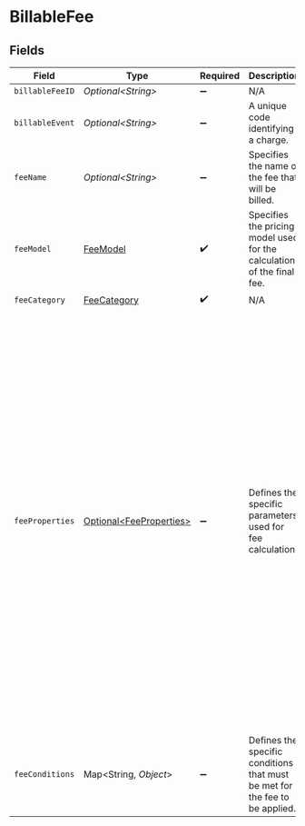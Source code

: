 # BillableFee


## Fields

| Field                                                                                                                                                                                                                                                                                                                                                                                                                    | Type                                                                                                                                                                                                                                                                                                                                                                                                                     | Required                                                                                                                                                                                                                                                                                                                                                                                                                 | Description                                                                                                                                                                                                                                                                                                                                                                                                              | Example                                                                                                                                                                                                                                                                                                                                                                                                                  |
| ------------------------------------------------------------------------------------------------------------------------------------------------------------------------------------------------------------------------------------------------------------------------------------------------------------------------------------------------------------------------------------------------------------------------ | ------------------------------------------------------------------------------------------------------------------------------------------------------------------------------------------------------------------------------------------------------------------------------------------------------------------------------------------------------------------------------------------------------------------------ | ------------------------------------------------------------------------------------------------------------------------------------------------------------------------------------------------------------------------------------------------------------------------------------------------------------------------------------------------------------------------------------------------------------------------ | ------------------------------------------------------------------------------------------------------------------------------------------------------------------------------------------------------------------------------------------------------------------------------------------------------------------------------------------------------------------------------------------------------------------------ | ------------------------------------------------------------------------------------------------------------------------------------------------------------------------------------------------------------------------------------------------------------------------------------------------------------------------------------------------------------------------------------------------------------------------ |
| `billableFeeID`                                                                                                                                                                                                                                                                                                                                                                                                          | *Optional\<String>*                                                                                                                                                                                                                                                                                                                                                                                                      | :heavy_minus_sign:                                                                                                                                                                                                                                                                                                                                                                                                       | N/A                                                                                                                                                                                                                                                                                                                                                                                                                      |                                                                                                                                                                                                                                                                                                                                                                                                                          |
| `billableEvent`                                                                                                                                                                                                                                                                                                                                                                                                          | *Optional\<String>*                                                                                                                                                                                                                                                                                                                                                                                                      | :heavy_minus_sign:                                                                                                                                                                                                                                                                                                                                                                                                       | A unique code identifying a charge.                                                                                                                                                                                                                                                                                                                                                                                      |                                                                                                                                                                                                                                                                                                                                                                                                                          |
| `feeName`                                                                                                                                                                                                                                                                                                                                                                                                                | *Optional\<String>*                                                                                                                                                                                                                                                                                                                                                                                                      | :heavy_minus_sign:                                                                                                                                                                                                                                                                                                                                                                                                       | Specifies the name of the fee that will be billed.                                                                                                                                                                                                                                                                                                                                                                       |                                                                                                                                                                                                                                                                                                                                                                                                                          |
| `feeModel`                                                                                                                                                                                                                                                                                                                                                                                                               | [FeeModel](../../models/components/FeeModel.md)                                                                                                                                                                                                                                                                                                                                                                          | :heavy_check_mark:                                                                                                                                                                                                                                                                                                                                                                                                       | Specifies the pricing model used for the calculation of the final fee.                                                                                                                                                                                                                                                                                                                                                   |                                                                                                                                                                                                                                                                                                                                                                                                                          |
| `feeCategory`                                                                                                                                                                                                                                                                                                                                                                                                            | [FeeCategory](../../models/components/FeeCategory.md)                                                                                                                                                                                                                                                                                                                                                                    | :heavy_check_mark:                                                                                                                                                                                                                                                                                                                                                                                                       | N/A                                                                                                                                                                                                                                                                                                                                                                                                                      |                                                                                                                                                                                                                                                                                                                                                                                                                          |
| `feeProperties`                                                                                                                                                                                                                                                                                                                                                                                                          | [Optional\<FeeProperties>](../../models/components/FeeProperties.md)                                                                                                                                                                                                                                                                                                                                                     | :heavy_minus_sign:                                                                                                                                                                                                                                                                                                                                                                                                       | Defines the specific parameters used for fee calculation.                                                                                                                                                                                                                                                                                                                                                                | {<br/>"fixedAmount": {<br/>"currency": "USD",<br/>"valueDecimal": "0.0195"<br/>},<br/>"variableRate": "0.15",<br/>"minPerTransaction": {<br/>"currency": "USD",<br/>"valueDecimal": "0.0195"<br/>},<br/>"maxPerTransaction": {<br/>"currency": "USD",<br/>"valueDecimal": "0.035"<br/>},<br/>"volumeRanges": [<br/>{<br/>"fromValue": 1,<br/>"toValue": 2,<br/>"flatAmount": {<br/>"currency": "USD",<br/>"valueDecimal": "1.23"<br/>},<br/>"perUnitAmount": {<br/>"currency": "USD",<br/>"valueDecimal": "1.23"<br/>}<br/>}<br/>]<br/>} |
| `feeConditions`                                                                                                                                                                                                                                                                                                                                                                                                          | Map\<String, *Object*>                                                                                                                                                                                                                                                                                                                                                                                                   | :heavy_minus_sign:                                                                                                                                                                                                                                                                                                                                                                                                       | Defines the specific conditions that must be met for the fee to be applied.                                                                                                                                                                                                                                                                                                                                              | {<br/>"cardBrand": [<br/>"visa"<br/>]<br/>}                                                                                                                                                                                                                                                                                                                                                                              |